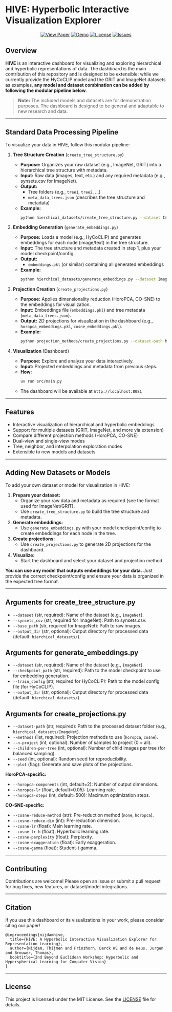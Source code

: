 # HIVE: Hyperbolic Interactive Visualization Explorer

<p align="center">
  <a href="https://openreview.net/pdf?id=D9LlujFg7d" target="_blank"><img src="https://img.shields.io/badge/View%20Paper-OpenReview-blue" alt="View Paper"></a>
  <a href="./HIVE_demo.mp4"><img src="https://img.shields.io/badge/Demo-Video-green" alt="Demo"></a>
  <a href="LICENSE"><img src="https://img.shields.io/badge/License-MIT-lightgrey.svg" alt="License"></a>
  <a href="https://github.com/thijmennijdam/HIVE/issues"><img src="https://img.shields.io/badge/Issues-Report%20Issue-red" alt="Issues"></a>
</p>

## Overview

**HIVE** is an interactive dashboard for visualizing and exploring hierarchical and hyperbolic representations of data. The dashboard is the main contribution of this repository and is designed to be extensible: while we currently provide the HyCoCLIP model and the GRIT and ImageNet datasets as examples, **any model and dataset combination can be added by following the modular pipeline below**.

> **Note:** The included models and datasets are for demonstration purposes. The dashboard is designed to be general and adaptable to new research and data.

---

## Standard Data Processing Pipeline

To visualize your data in HIVE, follow this modular pipeline:

1. **Tree Structure Creation** (`create_tree_structure.py`)
   - **Purpose:** Organizes your raw dataset (e.g., ImageNet, GRIT) into a hierarchical tree structure with metadata.
   - **Input:** Raw data (images, text, etc.) and any required metadata (e.g., synsets.csv for ImageNet).
   - **Output:**
     - Tree folders (e.g., `tree1`, `tree2`, ...)
     - `meta_data_trees.json` (describes the tree structure and metadata)
   - **Example:**
     ```bash
     python hierchical_datasets/create_tree_structure.py --dataset ImageNet --synsets_csv <PATH_TO_SYNSETS_CSV> --base_path <PATH_TO_RAW_IMAGES> --output_dir hierchical_datasets
     ```

2. **Embedding Generation** (`generate_embeddings.py`)
   - **Purpose:** Loads a model (e.g., HyCoCLIP) and generates embeddings for each node (image/text) in the tree structure.
   - **Input:** The tree structure and metadata created in step 1, plus your model checkpoint/config.
   - **Output:**
     - `embeddings.pkl` (or similar) containing all generated embeddings
   - **Example:**
     ```bash
     python hierchical_datasets/generate_embeddings.py --dataset ImageNet --checkpoint_path <MODEL_CHECKPOINT> --train_config <CONFIG_PATH> --output_dir hierchical_datasets
     ```

3. **Projection Creation** (`create_projections.py`)
   - **Purpose:** Applies dimensionality reduction (HoroPCA, CO-SNE) to the embeddings for visualization.
   - **Input:** Embeddings file (`embeddings.pkl`) and tree metadata (`meta_data_trees.json`).
   - **Output:** 2D projections for visualization in the dashboard (e.g., `horopca_embeddings.pkl`, `cosne_embeddings.pkl`).
   - **Example:**
     ```bash
     python projection_methods/create_projections.py --dataset-path hierchical_datasets/ImageNet --methods horopca cosne
     ```

4. **Visualization** (Dashboard)
   - **Purpose:** Explore and analyze your data interactively.
   - **Input:** Projected embeddings and metadata from previous steps.
   - **How:**
     ```bash
     uv run src/main.py
     ```
   - The dashboard will be available at `http://localhost:8081`

---

## Features
- Interactive visualization of hierarchical and hyperbolic embeddings
- Support for multiple datasets (GRIT, ImageNet, and more via extension)
- Compare different projection methods (HoroPCA, CO-SNE)
- Dual-view and single-view modes
- Tree, neighbor, and interpolation exploration modes
- Extensible to new models and datasets

---

## Adding New Datasets or Models

To add your own dataset or model for visualization in HIVE:

1. **Prepare your dataset:**
   - Organize your raw data and metadata as required (see the format used for ImageNet/GRIT).
   - Use `create_tree_structure.py` to build the tree structure and metadata.
2. **Generate embeddings:**
   - Use `generate_embeddings.py` with your model checkpoint/config to create embeddings for each node in the tree.
3. **Create projections:**
   - Use `create_projections.py` to generate 2D projections for the dashboard.
4. **Visualize:**
   - Start the dashboard and select your dataset and projection method.

**You can use any model that outputs embeddings for your data.** Just provide the correct checkpoint/config and ensure your data is organized in the expected tree format.

---

## Arguments for create_tree_structure.py
- `--dataset` (str, required): Name of the dataset (e.g., `ImageNet`).
- `--synsets_csv` (str, required for ImageNet): Path to synsets.csv.
- `--base_path` (str, required for ImageNet): Path to raw images.
- `--output_dir` (str, optional): Output directory for processed data (default: `hierchical_datasets/`).

## Arguments for generate_embeddings.py
- `--dataset` (str, required): Name of the dataset (e.g., `ImageNet`).
- `--checkpoint_path` (str, required): Path to the model checkpoint to use for embedding generation.
- `--train_config` (str, required for HyCoCLIP): Path to the model config file (for HyCoCLIP).
- `--output_dir` (str, optional): Output directory for processed data (default: `hierchical_datasets/`).

## Arguments for create_projections.py
- `--dataset-path` (str, required): Path to the processed dataset folder (e.g., `hierchical_datasets/ImageNet`).
- `--methods` (list, required): Projection methods to use (`horopca`, `cosne`).
- `--n-project` (int, optional): Number of samples to project (0 = all).
- `--children-per-tree` (int, optional): Number of child images per tree (for balanced sampling).
- `--seed` (int, optional): Random seed for reproducibility.
- `--plot` (flag): Generate and save plots of the projections.

**HoroPCA-specific:**
- `--horopca-components` (int, default=2): Number of output dimensions.
- `--horopca-lr` (float, default=0.05): Learning rate.
- `--horopca-steps` (int, default=500): Maximum optimization steps.

**CO-SNE-specific:**
- `--cosne-reduce-method` (str): Pre-reduction method (`none`, `horopca`).
- `--cosne-reduce-dim` (int): Pre-reduction dimension.
- `--cosne-lr` (float): Main learning rate.
- `--cosne-lr-h` (float): Hyperbolic learning rate.
- `--cosne-perplexity` (float): Perplexity.
- `--cosne-exaggeration` (float): Early exaggeration.
- `--cosne-gamma` (float): Student-t gamma.

---

## Contributing
Contributions are welcome! Please open an issue or submit a pull request for bug fixes, new features, or dataset/model integrations.

---

## Citation
If you use this dashboard or its visualizations in your work, please consider citing our paper!

```
@inproceedings{nijdamhive,
  title={HIVE: A Hyperbolic Interactive Visualization Explorer for Representation Learning},
  author={Nijdam, Thijmen and Prinzhorn, Derck WE and de Heus, Jurgen and Brouwer, Thomas},
  booktitle={2nd Beyond Euclidean Workshop: Hyperbolic and Hyperspherical Learning for Computer Vision}
}
```

---

## License
This project is licensed under the MIT License. See the [LICENSE](LICENSE) file for details.
